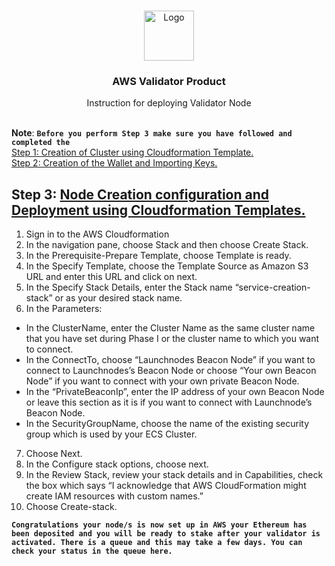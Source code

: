 

<br />
<p align="center">
  <a href="https://www.launchnodes.com/">
    <img src="https://logo-public.s3.us-east-2.amazonaws.com/app+icon.png" alt="Logo" width="80" height="80">
  </a>

  <h3 align="center">AWS Validator Product</h3>

  <p align="center">
    Instruction for deploying Validator Node
    <br />
   <br />
    
  </p>
</p>

**Note**: **`Before you perform Step 3 make sure you have followed and completed the`**<br />
[Step 1: Creation of Cluster using Cloudformation Template.](https://docs.google.com/document/d/1gvCvYPKeZ3xUk9R1qXl8ALTo8PTOdgxSnCmob8Yh2RA/edit?usp=sharing)<br/>
[Step 2: Creation of the Wallet and Importing Keys.](https://github.com/launchnodes/ValidatorNodeProduct/tree/main/Scripts)

## Step 3: [Node Creation configuration and Deployment using Cloudformation Templates.](https://docs.google.com/document/d/1gvCvYPKeZ3xUk9R1qXl8ALTo8PTOdgxSnCmob8Yh2RA/edit?usp=sharing)



1. Sign in to the AWS Cloudformation 
2. In the navigation pane, choose Stack and then choose Create Stack.	
3. In the Prerequisite-Prepare Template, choose Template is ready.
4. In the Specify Template, choose the Template Source as Amazon S3 URL and enter this URL and click on next.
5. In the Specify Stack Details, enter the Stack name “service-creation-stack” or as your desired stack name.
6. In the Parameters:

  - In the ClusterName, enter the Cluster Name as the same cluster name that you have set during Phase I or the cluster name to which you want to connect.
  - In the ConnectTo, choose “Launchnodes Beacon Node” if you want to connect to Launchnodes’s Beacon Node or choose “Your own Beacon Node” if you want to connect with your own private Beacon Node.
  - In the “PrivateBeaconIp”, enter the IP address of your own Beacon Node or leave this section as it is if you want to connect with Launchnode’s Beacon Node.
  - In the SecurityGroupName, choose the name of the existing security group which is used by your ECS Cluster.

7. Choose Next.
8. In the Configure stack options, choose next.
9. In the Review Stack, review your stack details and in Capabilities, check the box which says “I acknowledge that AWS CloudFormation might create IAM resources with custom names.”
10. Choose Create-stack.



**`Congratulations your node/s is now set up in AWS your Ethereum has been deposited and you will be ready to stake after your validator is activated. There is a queue and this may take a few days. You can check your status in the queue here.`**
